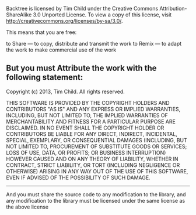 Backtree is licensed by Tim Child under the Creative Commons Attribution-ShareAlike 3.0 Unported License. To view a copy of this license, visit http://creativecommons.org/licenses/by-sa/3.0/.

This means that you are free:

to Share — to copy, distribute and transmit the work
to Remix — to adapt the work
to make commercial use of the work

But you must Attribute the work with the following statement:
---

Copyright (c) 2013, Tim Child. All rights reserved.

THIS SOFTWARE IS PROVIDED BY THE COPYRIGHT HOLDERS AND CONTRIBUTORS "AS IS" AND ANY EXPRESS OR IMPLIED WARRANTIES, INCLUDING, BUT NOT LIMITED TO, THE IMPLIED WARRANTIES OF MERCHANTABILITY AND FITNESS FOR A PARTICULAR PURPOSE ARE DISCLAIMED. IN NO EVENT SHALL THE COPYRIGHT HOLDER OR CONTRIBUTORS BE LIABLE FOR ANY DIRECT, INDIRECT, INCIDENTAL, SPECIAL, EXEMPLARY, OR CONSEQUENTIAL DAMAGES (INCLUDING, BUT NOT LIMITED TO, PROCUREMENT OF SUBSTITUTE GOODS OR SERVICES; LOSS OF USE, DATA, OR PROFITS; OR BUSINESS INTERRUPTION) HOWEVER CAUSED AND ON ANY THEORY OF LIABILITY, WHETHER IN CONTRACT, STRICT LIABILITY, OR TORT (INCLUDING NEGLIGENCE OR OTHERWISE) ARISING IN ANY WAY OUT OF THE USE OF THIS SOFTWARE, EVEN IF ADVISED OF THE POSSIBILITY OF SUCH DAMAGE.

---

And you must share the source code to any modification to the library, and any modification to the library must be licensed under the same license as the above license
